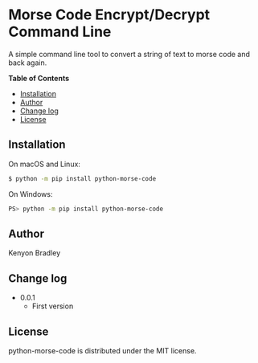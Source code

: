 # Morse Code Encrypt/Decrypt Command Line

A simple command line tool to convert a string of text to morse code and back again.

**Table of Contents**

- [Installation](#installation)
- [Author](#author)
- [Change log](#change-log)
- [License](#license)

## Installation

On macOS and Linux:

```sh
$ python -m pip install python-morse-code
```

On Windows:

```sh
PS> python -m pip install python-morse-code
```

## Author

Kenyon Bradley

## Change log

- 0.0.1
    - First version

## License

python-morse-code is distributed under the MIT license.
